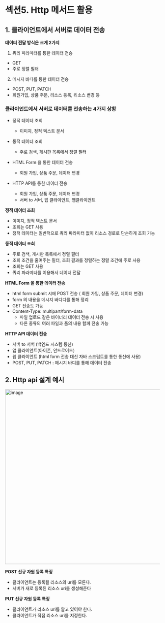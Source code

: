# 섹션5. Http 메서드 활용

## 1. 클라이언트에서 서버로 데이터 전송

**데이터 전달 방식은 크게 2가지**

1. 쿼리 파라미터를 통한 데이터 전송

- GET
- 주로 정렬 필터


2. 메시지 바디를 통한 데이터 전송

- POST, PUT, PATCH
- 회원가입, 상품 주문, 리소스 등록, 리소스 변경 등

### 클라이언트에서 서버로 데이터를 전송하는 4가지 상황

- 정적 데이터 조회
    - 이미지, 정적 텍스트 문서

- 동적 데이터 조회
    - 주로 검색, 게시판 목록에서 정렬 필터
     
- HTML Form 을 통한 데이터 전송
    - 회원 가입, 상품 주문, 데이터 변경
     
- HTTP API를 통한 데이터 전송 
    - 회원 가입, 상품 주문, 데이터 변경
    - 서버 to 서버, 앱 클라이언트, 웹클라이언트


**정적 데이터 조회**

- 이미지, 정적 텍스트 문서
- 조회는 GET 사용
- 정적 데이터는 일반적으로 쿼리 파라미터 없이 리소스 경로로 단순하게 조회 가능


**동적 데이터 조회**

-  주로 검색, 게시판 목록에서 정렬 필터
- 조회 조건을 줄여주는 필터, 조회 결과를 정렬하는 정렬 조건에 주로 사용
- 조회는 GET 사용
- 쿼리 파라미터를 이용해서 데이터 전달


**HTML Form 을 통한 데이터 전송**

- html form submit 시에 POST 전송 ( 회원 가입, 상품 주문, 데이터 변경)
- form 의 내용을 메시지 바디디를 통해 정리
- GET 전송도 가능
- Content-Type: multipart/form-data
    - 파일 업로드 같은 바이너리 데이터 전송 시 사용
    - 다른 종류의 여러 파일과 폼의 내용 함께 전송 가능 


**HTTP API 데이터 전송**

- 서버 to 서버 (백엔드 시스템 통신)
- 앱 클라이언트(아이폰, 안드로이드)
- 웹 클라이언트 (html form 전송 대신 자바 스크립트를 통한 통신에 사용)
- POST, PUT, PATCH : 메시지 바디를 통해 데이터 전송



## 2. Http api 설계 예시

<img width="568" alt="image" src="https://github.com/2024-SpringStudy/spring/assets/92051742/c207aafb-c187-4102-8b72-eaee44ed4513">



**POST 신규 자원 등록 특징**

- 클라이언트는 등록될 리소스의 uri를 모른다.
- 서버가 새로 등록된 리소스 uri를 생성해준다


**PUT 신규 자원 등록 특징**

- 클라이언트가 리소스 uri를 알고 있어야 한다.
- 클라이언트가 직접 리소스 uri를 지정한다.
